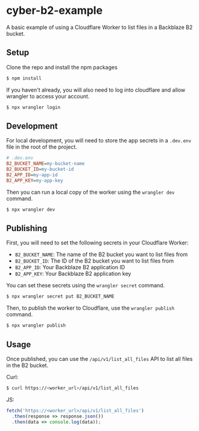 cyber-b2-example
================

A basic example of using a Cloudflare Worker to list files in a Backblaze B2 bucket.

## Setup
Clone the repo and install the npm packages

```sh
$ npm install
```

If you haven't already, you will also need to log into cloudflare and allow wrangler to access your account.

```sh
$ npx wrangler login
```

## Development
For local development, you will need to store the app secrets in a `.dev.env` file in the root of the project.

```ini
# .dev.env
B2_BUCKET_NAME=my-bucket-name
B2_BUCKET_ID=my-bucket-id
B2_APP_ID=my-app-id
B2_APP_KEY=my-app-key
```

Then you can run a local copy of the worker using the `wrangler dev` command.

```sh
$ npx wrangler dev
```

## Publishing
First, you will need to set the following secrets in your Cloudflare Worker:

- `B2_BUCKET_NAME`: The name of the B2 bucket you want to list files from
- `B2_BUCKET_ID`: The ID of the B2 bucket you want to list files from
- `B2_APP_ID`: Your Backblaze B2 application ID
- `B2_APP_KEY`: Your Backblaze B2 application key

You can set these secrets using the `wrangler secret` command.

```sh
$ npx wrangler secret put B2_BUCKET_NAME
```

Then, to publish the worker to Cloudflare, use the `wrangler publish` command.

```sh
$ npx wrangler publish
```

## Usage
Once published, you can use the `/api/v1/list_all_files` API to list all files in the B2 bucket.

Curl:
```sh
$ curl https://<worker_url>/api/v1/list_all_files
```

JS:
```js
fetch('https://<worker_url>/api/v1/list_all_files')
  .then(response => response.json())
  .then(data => console.log(data));
```
